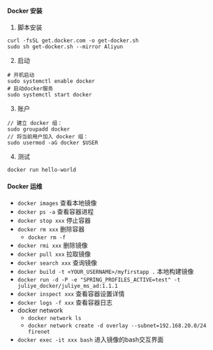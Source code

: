 #### Docker 安装
1. 脚本安装
```
curl -fsSL get.docker.com -o get-docker.sh
sudo sh get-docker.sh --mirror Aliyun
```

2. 启动
```
# 开机启动
sudo systemctl enable docker
# 启动docker服务
sudo systemctl start docker
```

3. 账户
```
// 建立 docker 组：
sudo groupadd docker
// 将当前用户加入 docker 组：
sudo usermod -aG docker $USER
```

4. 测试
```
docker run hello-world
```

#### Docker 运维
- `docker images`  查看本地镜像
- `docker ps -a`   查看容器进程
- `docker stop xxx`  停止容器
- `docker rm xxx`  删除容器
    - `docker rm -f`
- `docker rmi xxx`  删除镜像    
- `docker pull xxx`  拉取镜像
- `docker search xxx`  查询镜像
- `docker build -t <YOUR_USERNAME>/myfirstapp .` 本地构建镜像
- `docker run -d -P -e "SPRING_PROFILES_ACTIVE=test" -t juliye_docker/juliye_ms_ad:1.1.1`
- `docker inspect xxx` 查看容器设置详情
- `docker logs -f xxx` 查看容器日志
- docker network
    - `docker network ls`
    - `docker network create -d overlay --subnet=192.168.20.0/24 firenet`
- `docker exec -it xxx bash` 进入镜像的bash交互界面